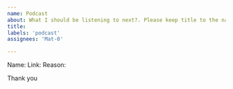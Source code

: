 ```yaml
---
name: Podcast
about: What I should be listening to next?. Please keep title to the name of the show, and the issue body for a link and the reasons why. Thanks
title: 
labels: 'podcast'
assignees: 'Mat-0'

---
```


Name:
Link:
Reason: 

Thank you
